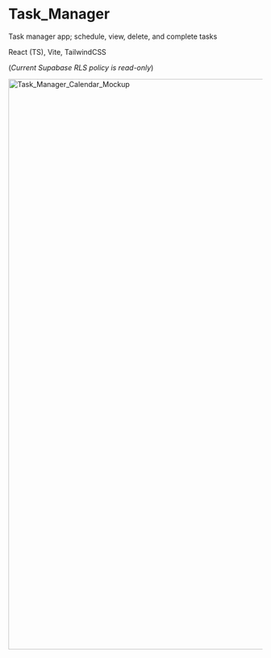 # Task_Manager
Task manager app; schedule, view, delete, and complete tasks

React (TS), Vite, TailwindCSS

(*Current Supabase RLS policy is read-only*)

<img width="906" height="1132" alt="Task_Manager_Calendar_Mockup" src="https://github.com/user-attachments/assets/cbed8064-801e-4444-9a65-14d93eb39c16" />
